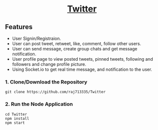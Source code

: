 
<h1 align="center"><a href="">Twitter</a></h1>

## Features
- User Signin/Registraion.
- User can post tweet, retweet, like, comment, follow other users.
- User can send message, create group chats and get message notification.
- User profile page to view posted tweets, pinned tweets, following and followers and change profile picture.
- Using Socket.io to get real time message, and notification to the user.

### 1. Clone/Download the Repository

```
git clone https://github.com/raj713335/Twitter
```

### 2. Run the Node Application

```
cd Twitter
npm install
npm start
```
